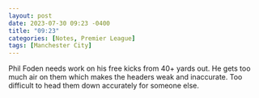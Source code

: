 ```yaml
---
layout: post
date: 2023-07-30 09:23 -0400
title: "09:23"
categories: [Notes, Premier League]
tags: [Manchester City]
---
```


Phil Foden needs work on his free kicks from 40+ yards out. He gets too much air on them which makes the headers weak and inaccurate. Too difficult to head them down accurately for someone else.


